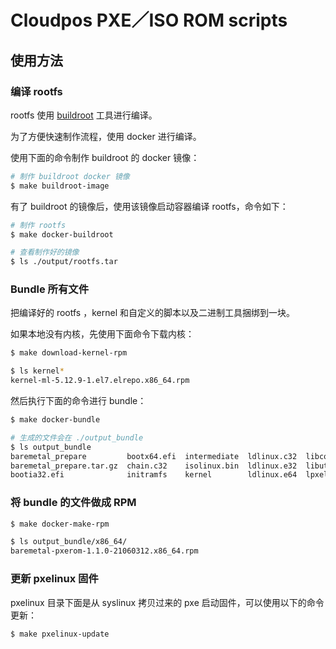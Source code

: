 Cloudpos PXE／ISO ROM scripts
===============================

## 使用方法

### 编译 rootfs

rootfs 使用 [buildroot](https://buildroot.org/) 工具进行编译。

为了方便快速制作流程，使用 docker 进行编译。

使用下面的命令制作 buildroot 的 docker 镜像：

```bash
# 制作 buildroot docker 镜像
$ make buildroot-image
```

有了 buildroot 的镜像后，使用该镜像启动容器编译 rootfs，命令如下：

```bash
# 制作 rootfs
$ make docker-buildroot

# 查看制作好的镜像
$ ls ./output/rootfs.tar
```

### Bundle 所有文件

把编译好的 rootfs ，kernel 和自定义的脚本以及二进制工具捆绑到一块。

如果本地没有内核，先使用下面命令下载内核：

```bash
$ make download-kernel-rpm

$ ls kernel*
kernel-ml-5.12.9-1.el7.elrepo.x86_64.rpm
```

然后执行下面的命令进行 bundle：

```bash
$ make docker-bundle

# 生成的文件会在 ./output_bundle
$ ls output_bundle
baremetal_prepare         bootx64.efi  intermediate  ldlinux.c32  libcom32.c32  menu.c32
baremetal_prepare.tar.gz  chain.c32    isolinux.bin  ldlinux.e32  libutil.c32   pxelinux.0
bootia32.efi              initramfs    kernel        ldlinux.e64  lpxelinux.0
```

### 将 bundle 的文件做成 RPM

```bash
$ make docker-make-rpm

$ ls output_bundle/x86_64/
baremetal-pxerom-1.1.0-21060312.x86_64.rpm
```

### 更新 pxelinux 固件

pxelinux 目录下面是从 syslinux 拷贝过来的 pxe 启动固件，可以使用以下的命令更新：

```bash
$ make pxelinux-update
```
